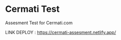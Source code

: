 # Cermati Test 
Assesment Test for Cermati.com

LINK DEPLOY : https://cermati-assesment.netlify.app/
